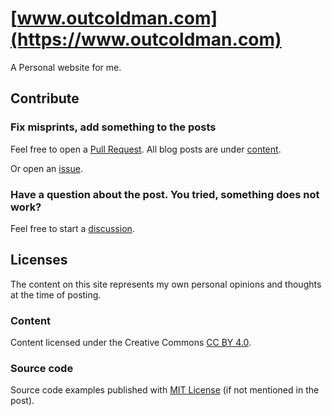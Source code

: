 # [www.outcoldman.com](https://www.outcoldman.com)

A Personal website for me. 

## Contribute

### Fix misprints, add something to the posts

Feel free to open a [Pull Request](https://github.com/outcoldman/outcoldman.com/pulls). All blog posts are under
[content](https://github.com/outcoldman/outcoldman.com/tree/master/content).

Or open an [issue](https://github.com/outcoldman/outcoldman.com/issues).

### Have a question about the post. You tried, something does not work?

Feel free to start a [discussion](https://github.com/outcoldman/outcoldman.com/discussions).

## Licenses

The content on this site represents my own personal opinions and thoughts at the time of posting.

### Content

Content licensed under the Creative Commons [CC BY 4.0](https://creativecommons.org/licenses/by/4.0/).

### Source code

Source code examples published with [MIT License](https://opensource.org/licenses/MIT) (if not mentioned in the post).

